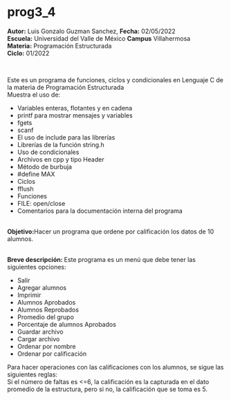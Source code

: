 # prog3_4
<p><b>Autor:</b> Luis Gonzalo Guzman Sanchez, <b>Fecha:</b> 02/05/2022 <br>
  <b>Escuela:</b> Universidad del Valle de México <b>Campus</b> Villahermosa <br>
  <b>Materia:</b> Programación Estructurada <br>
  <b>Ciclo:</b> 01/2022</p>
<br>
<p>Este es un programa de funciones, ciclos y condicionales en Lenguaje C de la materia de Programación Estructurada<br>
Muestra el uso de:
  <ul>
    <li>Variables enteras, flotantes y en cadena</li>
    <li>printf para mostrar mensajes y variables</li>
    <li>fgets</li>
    <li>scanf</li>
    <li>El uso de include para las librerías</li>
    <li>Librerías de la función string.h</li>
    <li>Uso de condicionales</li>
    <li>Archivos en cpp y tipo Header</li>
    <li>Método de burbuja</li>
    <li>#define MAX</li>
    <li>Ciclos</li>
    <li>fflush</li>
    <li>Funciones</li>
    <li> FILE: open/close</li>
    <li>Comentarios para la documentación interna del programa</li>
    </ul>
    </p>
<br>
<b>Objetivo:</b>Hacer un programa que ordene por calificación los datos de 10 alumnos.
<br>
<br>
<p><b>Breve descripción: </b>
Este programa es un menú que debe tener las siguientes opciones:
    <ul>
	<li>Salir</li>
	<li>Agregar alumnos</li>
	<li>Imprimir</li>
	<li>Alumnos Aprobados</li>
	<li>Alumnos Reprobados</li>
	<li>Promedio del grupo</li>
	<li>Porcentaje de alumnos Aprobados</li>
    <li>Guardar archivo</li>
    <li>Cargar archivo</li>
    <li>Ordenar por nombre</li>
    <li>Ordenar por calificación</li>
    </ul>
	Para hacer operaciones con las calificaciones con los alumnos, se sigue las siguientes reglas:
    <br>
	Si el número de faltas es <=6, la calificación es la capturada en el dato promedio de la estructura, pero si no, la calificación que se toma es 5. 
	<br>
<br>
</p>

